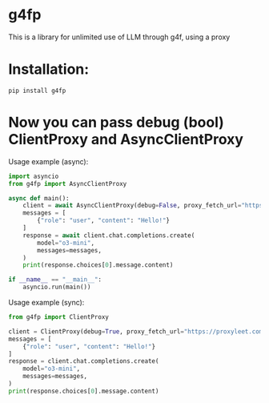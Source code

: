 # g4fp
This is a library for unlimited use of LLM through g4f, using a proxy
# Installation:
```
pip install g4fp
```
# Now you can pass debug (bool) ClientProxy and AsyncClientProxy
Usage example (async):
```py
import asyncio
from g4fp import AsyncClientProxy

async def main():
    client = await AsyncClientProxy(debug=False, proxy_fetch_url="https://proxyleet.com/proxy/type=http&speed=479&key=<api_key>")
    messages = [
        {"role": "user", "content": "Hello!"}
    ]
    response = await client.chat.completions.create(
        model="o3-mini",
        messages=messages,
    )
    print(response.choices[0].message.content)

if __name__ == "__main__":
    asyncio.run(main())
```
Usage example (sync):
```py
from g4fp import ClientProxy

client = ClientProxy(debug=True, proxy_fetch_url="https://proxyleet.com/proxy/type=http&speed=479&key=<api_key>")
messages = [
    {"role": "user", "content": "Hello!"}
]
response = client.chat.completions.create(
    model="o3-mini",
    messages=messages,
)
print(response.choices[0].message.content)
```
